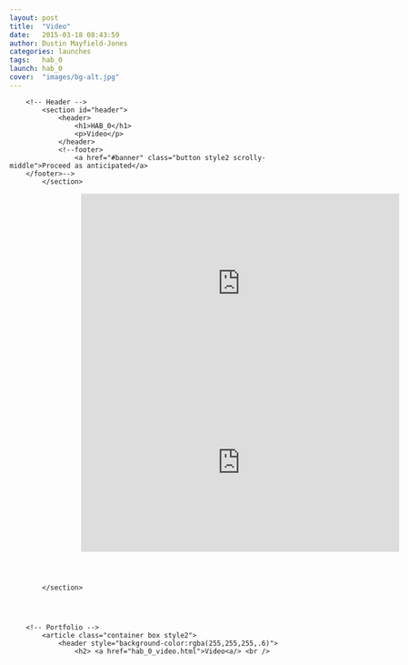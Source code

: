 ```yaml
---
layout: post
title:  "Video"
date:   2015-03-18 08:43:59
author: Dustin Mayfield-Jones
categories: launches
tags:	hab_0
launch: hab_0
cover:  "images/bg-alt.jpg"
---
```

<html>
	<head>
		<title>Flights</title>
		<meta charset="utf-8" />
		<meta name="viewport" content="width=device-width, initial-scale=1" />
		<!--[if lte IE 8]><script src="assets/js/ie/html5shiv.js"></script><![endif]-->
		<link rel="stylesheet" href="assets/css/main.css" />
		<!--[if lte IE 8]><link rel="stylesheet" href="assets/css/ie8.css" /><![endif]-->
	</head>
	<body>

		<!-- Header -->
			<section id="header">
				<header>
					<h1>HAB_0</h1>
					<p>Video</p>
				</header>
				<!--footer>
					<a href="#banner" class="button style2 scrolly-middle">Proceed as anticipated</a>
        </footer>-->
			</section>
			
<section id="header1">
				<header>
						<div style="margin-left: 25%">
							<iframe width="560" height="315" src="https://www.youtube.com/embed/qZCn7SRSkGI" frameborder="0" allowfullscreen></iframe>
						</div>						
						<div style="margin-left: 25%">
							<iframe width="560" height="315" src="https://www.youtube.com/embed/LzWCjUgFxSw" frameborder="0" allowfullscreen></iframe>
						</div>	
				</header>

			</section>

		

		
		<!-- Portfolio -->
			<article class="container box style2">
				<header style="background-color:rgba(255,255,255,.6)"> 
					<h2> <a href="hab_0_video.html">Video<a/> <br /> 